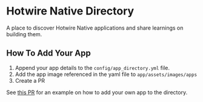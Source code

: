 # Hotwire Native Directory

A place to discover Hotwire Native applications and share learnings on building them.

## How To Add Your App

1. Append your app details to the `config/app_directory.yml` file.
2. Add the app image referenced in the yaml file to `app/assets/images/apps`
3. Create a PR

See [this PR](https://github.com/robzolkos/turbonativedirectory/pull/79/files) for an example on how to add your own app to the directory.

